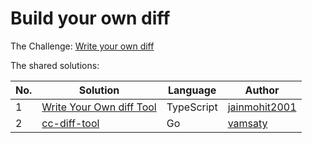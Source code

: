 # Build your own diff

The Challenge: [Write your own diff](https://codingchallenges.fyi/challenges/challenge-diff)

The shared solutions:

| No. | Solution | Language | Author |
|-----|----------|----------|--------|
| 1 | [Write Your Own diff Tool](https://github.com/jainmohit2001/coding-challenges/tree/master/src/13) | TypeScript | [jainmohit2001](https://github.com/jainmohit2001) |
| 2 | [cc-diff-tool](https://github.com/vamsaty/cc-diff-tool) | Go | [vamsaty](https://github.com/vamsaty) |
